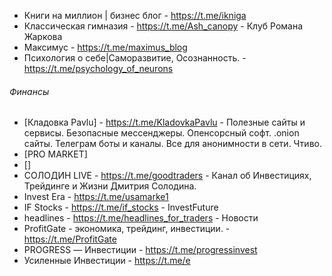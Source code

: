   
- Книги на миллион | бизнес блог  - https://t.me/ikniga  
- Классическая гимназия - https://t.me/Ash_canopy - Клуб Романа Жаркова  
- Максимус - https://t.me/maximus_blog  
- Психология о себе|Саморазвитие, Осознанность. - https://t.me/psychology_of_neurons
###### Финансы
- [Кладовка Pavlu] - https://t.me/KladovkaPavlu - Полезные сайты и сервисы. Безопасные мессенджеры. Опенсорсный софт. .onion сайты. Телеграм боты и каналы.  Все для анонимности в сети. Чтиво.  
- [PRO MARKET]  
- []  
- СОЛОДИН LIVE - https://t.me/goodtraders - Канал об Инвестициях, Трейдинге и Жизни Дмитрия Солодина.  
- Invest Era - https://t.me/usamarke1  
- IF Stocks - https://t.me/if_stocks - InvestFuture  
- headlines - https://t.me/headlines_for_traders - Новости  
- ProfitGate - экономика, трейдинг, инвестиции. - https://t.me/ProfitGate  
- PROGRESS — Инвестиции - https://t.me/progressinvest  
- Усиленные Инвестиции - https://t.me/e